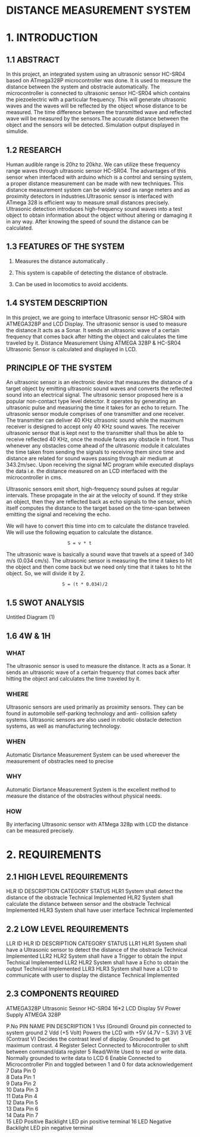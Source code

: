 # DISTANCE MEASUREMENT SYSTEM
#  1. INTRODUCTION
## 1.1 ABSTRACT
In this project, an integrated system using an ultrasonic sensor HC-SR04 based on ATmega328P microcontroller was done. It is used to measure the distance between the system and obstracle automatically. The microcontroller is connected to ultrasonic sensor HC-SR04 which contains the piezoelectric with a particular frequency. This will generate ultrasonic waves and the waves will be reflected by the object whose distance to be measured. The time difference between the transmitted wave and reflected wave will be measured by the sensors.The accurate distance between the object and the sensors will be detected. Simulation output displayed in simulide.

## 1.2 RESEARCH
Human audible range is 20hz to 20khz. We can utilize these frequency range waves through ultrasonic sensor HC-SR04. The advantages of this sensor when interfaced with arduino which is a control and sensing system, a proper distance measurement can be made with new techniques. This distance measurement system can be widely used as range meters and as proximity detectors in industries.Ultrasonic sensor is interfaced with ATmega 328 is efficient way to measure small distances precisely. Ultrasonic detection introduces high-frequency sound waves into a test object to obtain information about the object without altering or damaging it in any way. After knowing the speed of sound the distance can be calculated.

## 1.3 FEATURES OF THE SYSTEM
1. Measures the distance automatically .

2. This system is capabile of detecting the distance of obstracle.

3. Can be used in locomotics to avoid accidents.

## 1.4 SYSTEM DESCRIPTION
In this project, we are going to interface Ultrasonic sensor HC-SR04 with ATMEGA328P and LCD Display. The ultrasonic sensor is used to measure the distance.It acts as a Sonar. It sends an ultrasonic wave of a certain frequency that comes back after hitting the object and calculates the time traveled by it. Distance Measurement Using ATMEGA 328P & HC-SR04 Ultrasonic Sensor is calculated and displayed in LCD.

## PRINCIPLE OF THE SYSTEM
An ultrasonic sensor is an electronic device that measures the distance of a target object by emitting ultrasonic sound waves and converts the reflected sound into an electrical signal. The ultrasonic sensor proposed here is a popular non-contact type level detector. It operates by generating an ultrasonic pulse and measuring the time it takes for an echo to return. The ultrasonic sensor module comprises of one transmitter and one receiver. The transmitter can deliver 40 KHz ultrasonic sound while the maximum receiver is designed to accept only 40 KHz sound waves. The receiver ultrasonic sensor that is kept next to the transmitter shall thus be able to receive reflected 40 KHz, once the module faces any obstacle in front. Thus whenever any obstacles come ahead of the ultrasonic module it calculates the time taken from sending the signals to receiving them since time and distance are related for sound waves passing through air medium at 343.2m/sec. Upon receiving the signal MC program while executed displays the data i.e. the distance measured on an LCD interfaced with the microcontroller in cms.

Ultrasonic sensors emit short, high-frequency sound pulses at regular intervals. These propagate in the air at the velocity of sound. If they strike an object, then they are reflected back as echo signals to the sensor, which itself computes the distance to the target based on the time-span between emitting the signal and receiving the echo.

We will have to convert this time into cm to calculate the distance traveled. We will use the following equation to calculate the distance.

                           S = v * t
The ultrasonic wave is basically a sound wave that travels at a speed of 340 m/s (0.034 cm/s). The ultrasonic sensor is measuring the time it takes to hit the object and then come back but we need only time that it takes to hit the object. So, we will divide it by 2.

                         S = (t * 0.034)/2                                              
## 1.5 SWOT ANALYSIS
Untitled Diagram (1)

## 1.6 4W & 1H
### WHAT
The ultrasonic sensor is used to measure the distance. It acts as a Sonar. It sends an ultrasonic wave of a certain frequency that comes back after hitting the object and calculates the time traveled by it.

### WHERE
Ultrasonic sensors are used primarily as proximity sensors. They can be found in automobile self-parking technology and anti- collision safety systems. Ultrasonic sensors are also used in robotic obstacle detection systems, as well as manufacturing technology.

### WHEN
Automatic Disrtance Measurement System can be used whereever the measurement of obstracles need to precise

### WHY
Automatic Disrtance Measurement System is the excellent method to measure the distance of the obstracles without physical needs.

### HOW
By interfacing Ultrasonic sensor with ATMega 328p with LCD the distance can be measured precisely.

# 2. REQUIREMENTS
## 2.1 HIGH LEVEL REQUIREMENTS
HLR ID	DESCRIPTION	CATEGORY	STATUS
HLR1	System shall detect the distance of the obstracle	Technical	Implemented
HLR2	System shall calculate the distance between sensor and the obstracle	Technical	Implemented
HLR3	System shall have user interface	Technical	Implemented
## 2.2 LOW LEVEL REQUIREMENTS
LLR ID	HLR ID	DESCRIPTION	CATEGORY	STATUS
LLR1	HLR1	System shall have a Ultrasonic sensor to detect the distance of the obstracle	Technical	Implemented
LLR2	HLR2	System shall have a Trigger to obtain the input	Technical	Implemented
LLR2	HLR2	System shall have a Echo to obtain the output	Technical	Implemented
LLR3	HLR3	System shall have a LCD to communicate with user to display the distance	Technical	Implemented
## 2.3 COMPONENTS REQUIRED
ATMEGA328P
Ultrasonic Sesnor HC-SR04
16*2 LCD Display
5V Power Supply
ATMEGA 328P

P.No	PIN NAME	PIN DESCRIPTION
1	Vss (Ground)	Ground pin connected to system ground
2	Vdd (+5 Volt)	Powers the LCD with +5V (4.7V – 5.3V)
3	VE (Contrast V)	Decides the contrast level of display. Grounded to get maximum contrast.
4	Register Select	Connected to Microcontroller to shift between command/data register
5	Read/Write	Used to read or write data. Normally grounded to write data to LCD
6	Enable	Connected to Microcontroller Pin and toggled between 1 and 0 for data acknowledgement
7	Data Pin 0	
8	Data Pin 1	
9	Data Pin 2	
10	Data Pin 3	
11	Data Pin 4	
12	Data Pin 5	
13	Data Pin 6	
14	Data Pin 7	
15	LED Positive	Backlight LED pin positive terminal
16	LED Negative	Backlight LED pin negative terminal
